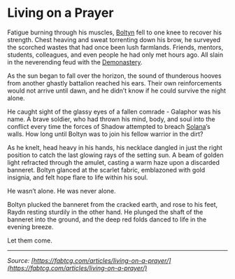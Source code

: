 # Living on a Prayer

Fatigue burning through his muscles, [Boltyn](../../heroes-of-rathe/boltyn-about.md) fell to one knee to recover his strength. Chest heaving and sweat torrenting down his brow, he surveyed the scorched wastes that had once been lush farmlands. Friends, mentors, students, colleagues, and even people he had only met hours ago. All slain in the neverending feud with the [Demonastery](../../world-of-rathe/demonastery/demonastery.md).

As the sun began to fall over the horizon, the sound of thunderous hooves from another ghastly battalion reached his ears. Their own reinforcements would not arrive until dawn, and he didn’t know if he could survive the night alone.

He caught sight of the glassy eyes of a fallen comrade - Galaphor was his name. A brave soldier, who had thrown his mind, body, and soul into the conflict every time the forces of Shadow attempted to breach [Solana](../../world-of-rathe/solana/solana.md)’s walls. How long until Boltyn was to join his fellow warrior in the dirt?

As he knelt, head heavy in his hands, his necklace dangled in just the right position to catch the last glowing rays of the setting sun. A beam of golden light refracted through the amulet, casting a warm haze upon a discarded banneret. Boltyn glanced at the scarlet fabric, emblazoned with gold insignia, and felt hope flare to life within his soul.

He wasn’t alone. He was never alone.

Boltyn plucked the banneret from the cracked earth, and rose to his feet, Raydn resting sturdily in the other hand. He plunged the shaft of the banneret into the ground, and the deep red folds danced to life in the evening breeze.

Let them come.

---

_Source: [https://fabtcg.com/articles/living-on-a-prayer/](https://fabtcg.com/articles/living-on-a-prayer/)_
